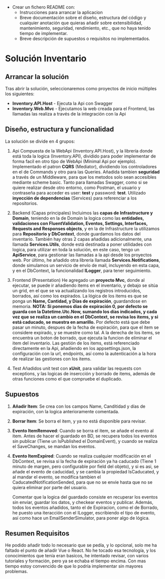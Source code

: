  - Crear un fichero README con: 
	- Instrucciones para arrancar la aplicacion
	- Breve documentación sobre el diseño, estructura del código y cualquier anotación que quieras añadir sobre
extensibilidad, mantenimiento, seguridad, rendimiento, etc., que no haya tenido tiempo de implementar.
	- Breve descripción de supuestos o requisitos no implementados.
	
# Solución Inventario

## Arrancar la solución

Tras abrir la solución, seleccionaremos como proyectos de inicio múltiples los siguientes: 
 - **Inventory.API.Host** - Ejecuta la Api con Swagger
 - **Inventory.Web.Mvc** - Ejecutamos la web creada para el Frontend, las llamadas las realiza a través de la integración con la Api
 
## Diseño, estructura y funcionalidad

La solución se divide en 4 grupos: 

1. Api
   Compuesta de la WebApi (Inventory.API.Host), y la librería donde está toda la logica (Inventory.API), dividido para poder implementar de forma facil en otro tipo de WebApi (Minimal Api por ejemplo). Implementado el patron **CQRS** (Mediator), dividiendo los controladores en el de Commands y otro para las Queries. Añadida tambien **seguridad** a través de un Middleware, para que los metodos solo sean accesibles mediante scheme basic. Tanto para llamadas Swagger, como si se quiere realizar desde otro entorno, como Postman, el usuario y contraseña para acceder es user: **test** y password: **test**. Utilizado **inyección de dependencias** (Services) para referenciar a los repositorios. 
   
2. Backend (Capas principales)
	Incluimos las **capas de Infrastructure y Domain**, teniendo en la de Domain la logica como las **entidades, validaciones con FluentValidation, Eventos, Settings, Interfaces, Requests and Responses objects**, y en la de Infrastructure la utilizamos para **Repositorio y DbContext**, donde guardamos los datos del inventario. 
	También hay otras 2 capas añadidas adicionalmente, una llamada **Services.Utils**, donde está destinada a poner utilidades con logica, para utilizar en toda la solución, en este caso, tengo un **ApiService**, para gestionar las llamadas a la api desde los proyectos web. 
	Por último, he añadido otra librería llamada **Services.Notifications**, donde simulamos un servicio de envío de mail, incluyendo en esta capa, y en el DbContext, la funcionalidad **ILogger**, para tener seguimiento.
 
3. Frontend (Presentation)
	He agregado un **proyecto Mvc**, donde al ejecutar, se puede ir añadiendo items en el inventario, y debajo se sitúa un grid, en el que se va actualizando los registros introducidos, borrados, así como los expirados. 
	La lógica de los items es que se ponga un **Name, Cantidad, y Días de expiración**, guardandose en memoria. **NOTA: Si ponemos dias de expiración 0, por defecto se guarda con la Datetime.Utc.Now, sumando los días indicados, y cada vez que se realiza un cambio en el DbContext, se revisa los items, y si está caducado, se muestra en amarillo.** 
	Por defecto está que debe pasar un minuto, despues de la fecha de expiración, para que el item se considere expirado, y se muestre como tal. A la derecha de los items, se encuentra un boton de borrado, que ejecuta la funcion de eliminar el item del inventario.
	Las gestión de los items, está referenciado directamente en la Api, añadiendo en los appsettings.json, la configuración con la url, endpoints, así como la autenticación a la hora de realizar las gestiones con los items. 
4. Test
	Añadidos unit test con **xUnit**, para validar las requests con exceptions, y las logicas de insercción y borrado de items, además de otras funciones como el que compruebe el duplicado.

## Supuestos

1. **Añadir Item**: Se crea con los campos Name, Canditidad y días de expiración, con la logica anterioramente comentada. 
2. **Borrar Item**: Se borra el item, y ya no está disponible para revisar. 
3. **Evento ItemRemoved**: Cuando se borra el item, se añade el evento al item. Antes de hacer el guardado en BD, se recupera todos los eventos sin publicar (Tiene un IsPublished el  DomainEvent), y cuando se realiza el SaveChanges, se mandan los eventos. 
4. **Evento ItemExpired**: Cuando se realiza cualquier modificación en el DbContext, se revisa si la fecha de expiración ya ha caducado (Tiene 1 minuto de margen, pero configurable por field del objeto), y si es asi, se añade el evento de caducidad, y se cambia la propiedad IsCaducated, y al mandar el evento, se modifica tambien el CaducatedNotificationSended, para que no se envie hasta que no se quiera eliminar por parte del usuario. 
	
	Comentar que la logica del guardado consiste en recuperar los eventos sin enviar, guardar los datos, y checkear eventos y publicar. Además, todos los eventos añadidos, tanto el de Expiracion, como el de Borrado, he puesto una iteracción con el ILogger, escribiendo el tipo de evento, así como hace un EmailSenderSimulator, para poner algo de lógica. 
	
## Resumen Requisitos

He podido añadir todo lo necesario que se pedía, y lo opcional, solo me ha faltado el punto de añadir Vue o React.
No he tocado esa tecnología, y los conocimientos que tenía eran basicos, he intentado revisar, con varios tutoriales y formación, pero ya se echaba el tiempo encima. Con mas tiempo estoy convencido de que lo podría implementar sin mayores problemas. 


	